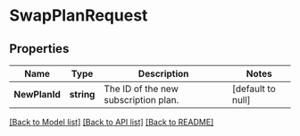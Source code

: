 # SwapPlanRequest

## Properties

 Name          | Type       | Description                          | Notes             
---------------|------------|--------------------------------------|-------------------
 **NewPlanId** | **string** | The ID of the new subscription plan. | [default to null] 

[[Back to Model list]](../README.md#documentation-for-models) [[Back to API list]](../README.md#documentation-for-api-endpoints) [[Back to README]](../README.md)

